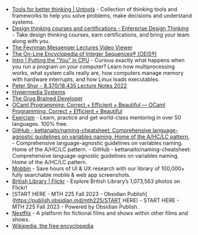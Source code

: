- [Tools for better thinking | Untools](https://untools.co) - Collection of thinking tools and frameworks to help you solve problems, make decisions and understand systems.
- [Design thinking courses and certifications - Enterprise Design Thinking](https://www.ibm.com/design/thinking/) - Take design thinking courses, earn certifications, and bring your team along with you.
- [The Feynman Messenger Lectures Video Viewer](https://www.feynmanlectures.caltech.edu/fml.html)
- [The On-Line Encyclopedia of Integer Sequences® (OEIS®)](https://oeis.org/)
- [Intro | Putting the "You" in CPU](https://cpu.land/) - Curious exactly what happens when you run a program on your computer? Learn how multiprocessing works, what system calls really are, how computers manage memory with hardware interrupts, and how Linux loads executables.
- [Peter Shor - 8.370/18.435 Lecture Notes 2022](https://math.mit.edu/~shor/435-LN/)
- [Hypermedia Systems](https://hypermedia.systems/)
- [The Grug Brained Developer](https://grugbrain.dev/)
- [OCaml Programming: Correct + Efficient + Beautiful — OCaml Programming: Correct + Efficient + Beautiful](https://cs3110.github.io/textbook/cover.html)
- [Exercism](https://exercism.org/) - Learn, practice and get world-class mentoring in over 50 languages. 100% free.
- [GitHub - kettanaito/naming-cheatsheet: Comprehensive language-agnostic guidelines on variables naming. Home of the A/HC/LC pattern.](https://github.com/kettanaito/naming-cheatsheet) - Comprehensive language-agnostic guidelines on variables naming. Home of the A/HC/LC pattern. - GitHub - kettanaito/naming-cheatsheet: Comprehensive language-agnostic guidelines on variables naming. Home of the A/HC/LC pattern.
- [Mobbin](https://mobbin.com/) - Save hours of UI & UX research with our library of 100,000+ fully searchable mobile & web app screenshots.
- [British Library | Flickr](https://www.flickr.com/photos/britishlibrary/) - Explore British Library’s 1,073,563 photos on Flickr!
- [START HERE - MTH 225 Fall 2023 - Obsidian Publish](https://publish.obsidian.md/mth225/START HERE) - START HERE - MTH 225 Fall 2023  - Powered by Obsidian Publish.
- [Nestflix](https://nestflix.fun/) - A platform for fictional films and shows within other films and shows.
- [Wikipedia, the free encyclopedia](https://en.wikipedia.org/)